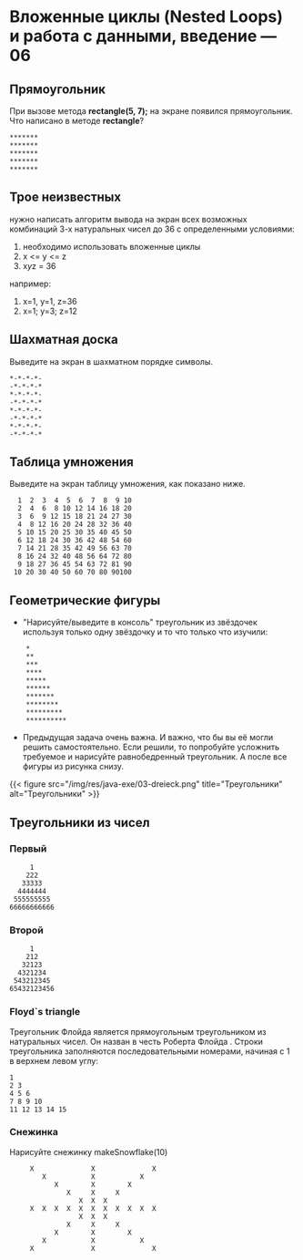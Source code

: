 # Вложенные циклы (Nested Loops) и работа с данными, введение — 06

## Прямоугольник

При вызове метода **rectangle(5, 7);** на экране появился прямоугольник. Что написано в методе **rectangle**?

```code
*******
*******
*******
*******
*******
```

## Трое неизвестных

нужно написать алгоритм вывода на экран всех возможных комбинаций 3-х натуральных чисел до 36 с определенными условиями:

1) необходимо использовать вложенные циклы
2) x <= y <= z
3) x*y*z = 36

например: 
1) x=1, y=1, z=36
2) x=1; y=3; z=12

## Шахматная доска

Выведите на экран в шахматном порядке символы.

```code
*-*-*-*-
-*-*-*-*
*-*-*-*-
-*-*-*-*
*-*-*-*-
-*-*-*-*
*-*-*-*-
-*-*-*-*
```

## Таблица умножения

Выведите на экран таблицу умножения, как показано ниже.

```code
  1  2  3  4  5  6  7  8  9 10
  2  4  6  8 10 12 14 16 18 20
  3  6  9 12 15 18 21 24 27 30
  4  8 12 16 20 24 28 32 36 40
  5 10 15 20 25 30 35 40 45 50
  6 12 18 24 30 36 42 48 54 60
  7 14 21 28 35 42 49 56 63 70
  8 16 24 32 40 48 56 64 72 80
  9 18 27 36 45 54 63 72 81 90
 10 20 30 40 50 60 70 80 90100
```

## Геометрические фигуры

- "Нарисуйте/выведите в консоль" треугольник из звёздочек используя только одну звёздочку и то что только что изучили:
```code
    *
    **
    ***
    ****
    *****
    ******
    *******
    ********
    *********
    **********
```

- Предыдущая задача очень важна. И важно, что бы вы её могли решить самостоятельно. Если решили, то попробуйте усложнить требуемое и нарисуйте равнобедренный треугольник. А после все фигуры из рисунка снизу.

{{< figure src="/img/res/java-exe/03-dreieck.png" title="Треугольники" alt="Треугольники" >}}

## Треугольники из чисел

### Первый
```code
     1
    222
   33333
  4444444
 555555555
66666666666
```

### Второй

```code
     1
    212
   32123
  4321234
 543212345
65432123456
```

### Floyd`s triangle

Треугольник Флойда является прямоугольным треугольником из натуральных чисел. Он назван в честь Роберта Флойда . Строки треугольника заполняются последовательными номерами, начиная с 1 в верхнем левом углу:

```code
1
2 3
4 5 6
7 8 9 10
11 12 13 14 15  
```

### Снежинка

Нарисуйте снежинку makeSnowflake(10)

```code
     X              X              X 
        X           X           X    
           X        X        X       
              X     X     X          
                 X  X  X             
     X  X  X  X  X  X  X  X  X  X  X 
                 X  X  X             
              X     X     X          
           X        X        X       
        X           X           X    
     X              X              X 
```
